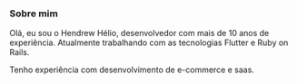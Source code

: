 ### Sobre mim

Olá, eu sou o Hendrew Hélio, desenvolvedor com mais de 10 anos de experiência. Atualmente trabalhando com as tecnologias Flutter e Ruby on Rails.

Tenho experiência com desenvolvimento de e-commerce e saas.
